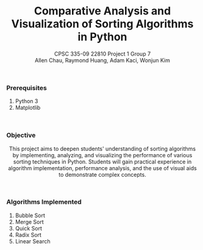 <br/> 
<p align="center">
  <h1 align="center">Comparative Analysis and Visualization of Sorting Algorithms in Python</h1>

  <p align="center">
    CPSC 335-09 22810 Project 1 Group 7
    <br/>
    Allen Chau, Raymond Huang, Adam Kaci, Wonjun Kim
  </p>
</p>

<br/>

### Prerequisites

1) Python 3
2) Matplotlib

<br/>

### Objective
<p align="center">
This project aims to deepen students' understanding of sorting algorithms by implementing, analyzing, and visualizing the performance of various sorting techniques in Python. 
Students will gain practical experience in algorithm implementation, performance analysis, and the use of visual aids to demonstrate complex concepts.
</p>

<br/>

### Algorithms Implemented
1) Bubble Sort
2) Merge Sort
3) Quick Sort
4) Radix Sort
5) Linear Search



